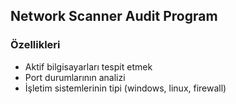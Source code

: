 ## Network Scanner Audit Program

### Özellikleri

* Aktif bilgisayarları tespit etmek
* Port durumlarının analizi
* İşletim sistemlerinin tipi (windows, linux, firewall)

